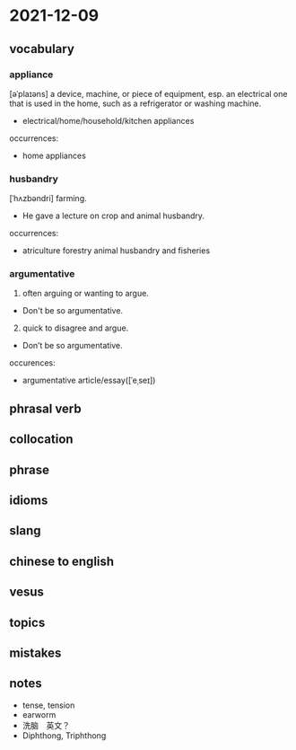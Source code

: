 # 2021-12-09
## vocabulary
### appliance
[əˈplaɪəns]
a device, machine, or piece of equipment, esp. an electrical one that is used in the home, such as a refrigerator or washing machine.

- electrical/home/household/kitchen appliances

occurrences:
- home appliances

### husbandry
[ˈhʌzbəndri]
farming.

- He gave a lecture on crop and animal husbandry.

occurrences:
- atriculture forestry animal husbandry and fisheries

### argumentative
1. often arguing or wanting to argue.

- Don't be so argumentative.

2. quick to disagree and argue.

- Don’t be so argumentative.

occurences:
- argumentative article/essay([ˈeˌseɪ])

## phrasal verb

## collocation

## phrase

## idioms

## slang

## chinese to english

## vesus

## topics

## mistakes

## notes
- tense, tension
- earworm
- 洗脑　英文？
- Diphthong, Triphthong